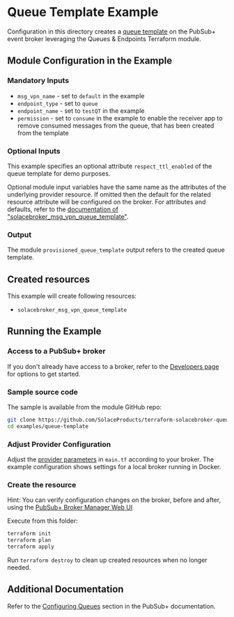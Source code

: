 # Queue Template Example

Configuration in this directory creates a [queue template](https://docs.solace.com/Messaging/Guaranteed-Msg/Configuring-Endpoint-Templates.htm) on the PubSub+ event broker leveraging the Queues & Endpoints Terraform module.

## Module Configuration in the Example

### Mandatory Inputs

* `msg_vpn_name` - set to `default` in the example
* `endpoint_type` - set to `queue`
* `endpoint_name` - set to `testQT` in the example
* `permission` - set to `consume` in the example to enable the receiver app to remove consumed messages from the queue, that has been created from the template

### Optional Inputs

This example specifies an optional attribute `respect_ttl_enabled` of the queue template for demo purposes.

Optional module input variables have the same name as the attributes of the underlying provider resource. If omitted then the default for the related resource attribute will be configured on the broker. For attributes and defaults, refer to the [documentation of "solacebroker_msg_vpn_queue_template"](https://registry.terraform.io/providers/solaceproducts/solacebrokerappliance/latest/docs/resources/msg_vpn_queue_template#optional).

### Output

The module `provisioned_queue_template` output refers to the created queue template.

## Created resources

This example will create following resources:

* `solacebroker_msg_vpn_queue_template`

## Running the Example

### Access to a PubSub+ broker

If you don't already have access to a broker, refer to the [Developers page](https://www.solace.dev/) for options to get started.

### Sample source code

The sample is available from the module GitHub repo:

```bash
git clone https://github.com/SolaceProducts/terraform-solacebroker-queue-endpoint.git
cd examples/queue-template
```

### Adjust Provider Configuration

Adjust the [provider parameters](https://registry.terraform.io/providers/solaceproducts/solacebrokerappliance/latest/docs#schema) in `main.tf` according to your broker. The example configuration shows settings for a local broker running in Docker.

### Create the resource

Hint: You can verify configuration changes on the broker, before and after, using the [PubSub+ Broker Manager Web UI](https://docs.solace.com/Admin/Broker-Manager/PubSub-Manager-Overview.htm)

Execute from this folder:

```bash
terraform init
terraform plan
terraform apply
```

Run `terraform destroy` to clean up created resources when no longer needed.

## Additional Documentation

Refer to the [Configuring Queues](https://docs.solace.com/Messaging/Guaranteed-Msg/Configuring-Queues.htm#Configuring_Queues) section in the PubSub+ documentation.

